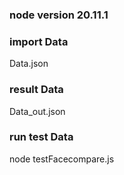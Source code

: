 ### node version 20.11.1
### import Data
Data.json
### result Data
Data_out.json
### run test Data
node testFacecompare.js
